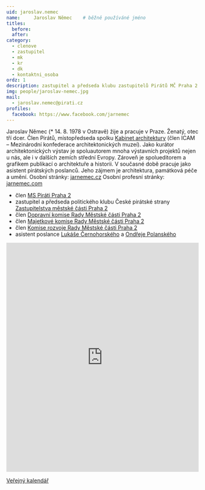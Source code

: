 ```yaml
---
uid: jaroslav.nemec
name:     Jaroslav Němec  	# běžně používáné jméno
titles:
  before: 
  after: 
category:
  - clenove
  - zastupitel
  - mk
  - kr
  - dk
  - kontaktni_osoba
ordz: 1
description: zastupitel a předseda klubu zastupitelů Pirátů MČ Praha 2
img: people/jaroslav-nemec.jpg 
mail:
  - jaroslav.nemec@pirati.cz
profiles: 
  facebook: https://www.facebook.com/jarnemec
---
```


Jaroslav Němec (* 14. 8. 1978 v Ostravě) žije a pracuje v Praze. Ženatý, otec tří dcer. Člen Pirátů, místopředseda spolku [Kabinet architektury](http://kabinetarchitektury.cz/) (člen ICAM – Mezinárodní konfederace architektonických muzeí). Jako kurátor architektonických výstav je spoluautorem mnoha výstavních projektů nejen u nás, ale i v dalších zemích střední Evropy. Zároveň je spolueditorem a grafikem publikací o architektuře a historii. V současné době pracuje jako asistent pirátských poslanců. Jeho zájmem je architektura, památková péče a umění. Osobní stránky: [jarnemec.cz](http://jarnemec.cz) Osobní profesní stránky: [jarnemec.com](http://jarnemec.com)


* člen [MS Piráti Praha 2](http://praha2.pirati.cz)
* zastupitel a předseda politického klubu České pirátské strany [Zastupitelstva městské části Praha 2](http://urad.praha2.cz/Zastupitelstvo-MC-seznam)
* člen [Dopravní komise Rady Městské části Praha 2](http://urad.praha2.cz/Dopravni-komise)
* člen [Majetkové komise Rady Městské části Praha 2](http://urad.praha2.cz/Majetkova-komise)
* člen [Komise rozvoje Rady Městské části Praha 2](http://urad.praha2.cz/Komise-rozvoje)
* asistent poslance [Lukáše Černohorského](http://www.psp.cz/sqw/detail.sqw?id=6442&amp;o=8) a [Ondřeje Polanského](http://www.psp.cz/sqw/detail.sqw?id=6529)



<iframe src="https://calendar.google.com/calendar/embed?src=3n73qjs6nl61suaf00icr46te4%40group.calendar.google.com&amp;ctz=Europe%2FPrague" style="border: 0" scrolling="no" width="100%" height="600" frameborder="0"></iframe>



[Veřejný kalendář](http://jarnemec.cz/verejny-kalendar/)


